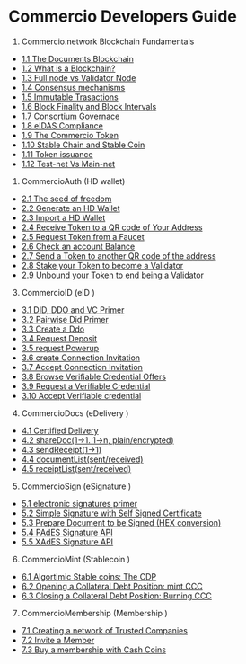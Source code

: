 # Commercio Developers Guide

1. Commercio.network Blockchain Fundamentals

* [1.1 The Documents Blockchain](docs/1-fundamentals/1.1-chapter.md)
* [1.2 What is a Blockchain?](docs/1-fundamentals/1.2-chapter.md)
* [1.3 Full node vs Validator Node](docs/1-fundamentals/1.3-chapter.md)
* [1.4 Consensus mechanisms](docs/1-fundamentals/1.4-chapter.md)
* [1.5 Immutable Trasactions](docs/1-fundamentals/1.5-chapter.md)
* [1.6 Block Finality and Block Intervals](docs/1-fundamentals/1.6-chapter.md)
* [1.7 Consortium Governace](docs/1-fundamentals/1.7-chapter.md)
* [1.8 eIDAS Compliance](docs/1-fundamentals/1.8-chapter.md)
* [1.9 The Commercio Token](docs/1-fundamentals/1.9-chapter.md)
* [1.10 Stable Chain and Stable Coin](docs/1-fundamentals/1.10-chapter.md)
* [1.11 Token issuance](docs/1-fundamentals/1.11-chapter.md)
* [1.12 Test-net Vs Main-net](docs/1-fundamentals/1.12-chapter.md)


1. CommercioAuth (HD wallet)

* [2.1 The seed of freedom](docs/2-commercio-auth/2.1-chapter.md)
* [2.2 Generate an HD Wallet](docs/2-commercio-auth/2.2-chapter.md)
* [2.3 Import a HD Wallet](docs/2-commercio-auth/2.3-chapter.md)
* [2.4 Receive Token to a QR code of Your Address](docs/2-commercio-auth/2.4-chapter.md)
* [2.5 Request Token from a Faucet](docs/2-commercio-auth/2.5-chapter.md)
* [2.6 Check an account Balance](docs/2-commercio-auth/2.6-chapter.md)
* [2.7 Send a Token to another QR code of the address](docs/2-commercio-auth/2.7-chapter.md)
* [2.8 Stake your Token to become a Validator](docs/2-commercio-auth/2.8-chapter.md)
* [2.9 Unbound your Token to end being a Validator](docs/2-commercio-auth/2.9-chapter.md)

3. CommercioID (eID )
   
* [3.1 DID, DDO and VC Primer](docs/3-commercio-id/3.1-chapter.md)
* [3.2 Pairwise Did Primer](docs/3-commercio-id/3.2-chapter.md)
* [3.3 Create a Ddo](docs/3-commercio-id/3.3-chapter.md)
* [3.4 Request Deposit](docs/3-commercio-id/3.4-chapter.md)
* [3.5 request Powerup](docs/3-commercio-id/3.5-chapter.md)
* [3.6 create Connection Invitation](docs/3-commercio-id/4.6-chapter.md)
* [3.7 Accept Connection Invitation](docs/3-commercio-id/3.7-chapter.md)
* [3.8 Browse Verifiable Credential Offers](docs/3-commercio-id/3.8-chapter.md)
* [3.9 Request a Verifiable Credential](docs/3-commercio-id/3.9-chapter.md)
* [3.10 Accept Verifiable credential ](docs/3-commercio-id/3.10-chapter.md)

4. CommercioDocs (eDelivery )
* [4.1 Certified Delivery ](docs/4-commercio-docs/4.1-chapter.md)
* [4.2 shareDoc(1->1. 1->n, plain/encrypted) ](docs/4-commercio-docs/4.2-chapter.md)
* [4.3 sendReceipt(1->1) ](docs/4-commercio-docs/4.3-chapter.md)
* [4.4 documentList(sent/received) ](docs/4-commercio-docs/4.4-chapter.md)
* [4.5 receiptList(sent/received) ](docs/4-commercio-docs/4.5-chapter.md)  

5. CommercioSign (eSignature )
* [5.1 electronic signatures primer ](docs/5-commercio-sign/5.1-chapter.md)
* [5.2 Simple Signature with Self Signed Certificate  ](docs/5-commercio-sign/5.2-chapter.md)
* [5.3 Prepare Document to be Signed (HEX conversion) ](docs/5-commercio-sign/5.3-chapter.md)
* [5.4 PAdES Signature API ](docs/5-commercio-sign/5.4-chapter.md)
* [5.5 XAdES Signature API ](docs/5-commercio-sign/5.5-chapter.md)

6. CommercioMint (Stablecoin  )
* [6.1 Algortimic Stable coins: The CDP ](docs/6-commercio-mint/6.1-chapter.md)
* [6.2 Opening a Collateral Debt Position: mint CCC ](docs/6-commercio-mint/6.2-chapter.md)
* [6.3 Closing a Collateral Debt Position: Burning CCC ](docs/6-commercio-mint/6.3-chapter.md)
  
7. CommercioMembership (Membership )
* [7.1 Creating a network of Trusted Companies ](docs/7-membership/7.1-chapter.md)
* [7.2 Invite a Member ](docs/7-membership/7.2-chapter.md)
* [7.3 Buy a membership with Cash Coins ](docs/7-membership/7.3-chapter.md)